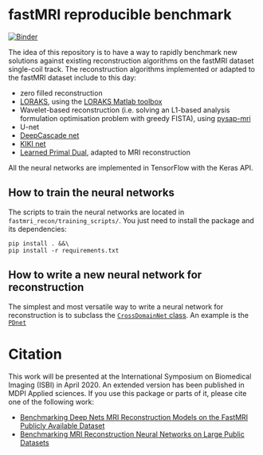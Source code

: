 # fastMRI reproducible benchmark

[![Binder](https://mybinder.org/badge_logo.svg)](https://mybinder.org/v2/gh/zaccharieramzi/fastmri-reproducible-benchmark/binder)

The idea of this repository is to have a way to rapidly benchmark new solutions against existing reconstruction algorithms on the fastMRI dataset single-coil track.
The reconstruction algorithms implemented or adapted to the fastMRI dataset include to this day:
- zero filled reconstruction
- [LORAKS](https://www.ncbi.nlm.nih.gov/pubmed/24595341), using the [LORAKS Matlab toolbox](https://mr.usc.edu/download/LORAKS2/)
- Wavelet-based reconstruction (i.e. solving an L1-based analysis formulation optimisation problem with greedy FISTA), using [pysap-mri](https://github.com/CEA-COSMIC/pysap-mri)
- U-net
- [DeepCascade net](https://arxiv.org/abs/1704.02422)
- [KIKI net](https://www.ncbi.nlm.nih.gov/pubmed/29624729)
- [Learned Primal Dual](https://arxiv.org/abs/1707.06474), adapted to MRI reconstruction

All the neural networks are implemented in TensorFlow with the Keras API.


## How to train the neural networks
The scripts to train the neural networks are located in `fastmri_recon/training_scripts/`.
You just need to install the package and its dependencies:
```
pip install . &&\
pip install -r requirements.txt
```


## How to write a new neural network for reconstruction
The simplest and most versatile way to write a neural network for reconstruction is to subclass the [`CrossDomainNet` class](fastmri_recon/models/subclassed_models/cross_domain.py).
An example is the [`PDnet`](fastmri_recon/models/subclassed_models/pdnet.py)


# Citation
This work will be presented at the International Symposium on Biomedical Imaging (ISBI) in April 2020.
An extended version has been published in MDPI Applied sciences.
If you use this package or parts of it, please cite one of the following work:
- [Benchmarking Deep Nets MRI Reconstruction Models on the FastMRI Publicly Available Dataset](https://hal.inria.fr/hal-02436223)
- [Benchmarking MRI Reconstruction Neural Networks on Large Public Datasets](https://www.mdpi.com/2076-3417/10/5/1816)
